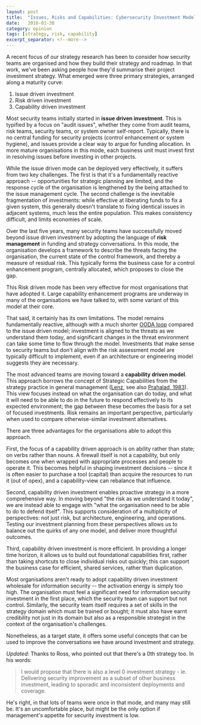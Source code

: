 ```yaml
---
layout: post
title:  "Issues, Risks and Capabilities: Cybersecurity Investment Models"
date:   2016-01-30
category: opinion
tags: [strategy, risk, capability]
excerpt_separator: <!--more-->
---
```


A recent focus of our strategy research has been to consider how security teams are organised and how they build their strategy and roadmap. In that work, we've been asking people how they'd summarise their project investment strategy. What emerged were three primary strategies, arranged along a maturity curve: 

1. Issue driven investment
2. Risk driven investment
3. Capability driven investment

<!--more-->

Most security teams initially started in **issue driven investment**. This is typified by a focus on "audit issues", whether they come from audit teams, risk teams, security teams, or system owner self-report. Typically, there is no central funding for security projects (control enhancement or system hygiene), and issues provide a clear way to argue for funding allocation. In more mature organisations in this mode, each business unit must invest first in resolving issues before investing in other projects. 

While the issue driven mode can be deployed very effectively, it suffers from two key challenges. The first is that it's a fundamentally reactive approach -- opportunities for strategic planning are limited, and the response cycle of the organisation is lengthened by the being attached to the issue management cycle. The second challenge is the inevitable fragmentation of investments: while effective at liberating funds to fix a given system, this generally doesn't translate to fixing identical issues in adjacent systems, much less the entire population. This makes consistency difficult, and limits economies of scale. 


Over the last five years, many security teams have successfully moved beyond issue driven investment by adopting the language of **risk management** in funding and strategy conversations. In this mode, the organisation develops a framework to describe the threats facing the organisation, the current state of the control framework, and thereby a measure of residual risk.  This typically forms the business case for a control enhancement program, centrally allocated, which proposes to close the gap. 

This Risk driven mode has been very effective for most organisations that have adopted it. Large capability enhancement programs are underway in many of the organisations we have talked to, with some variant of this model at their core. 

That said, it certainly has its own limitations. The model remains fundamentally reactive, although with a much shorter [OODA loop][ooda] compared to the issue driven model; investment is aligned to the threats as we understand them today, and significant changes in the threat environment can take some time to flow through the model. Investments that make sense to security teams but don't align with the risk assessment model are typically difficult to implement, even if an architecture or engineering model suggests they are necessary. 


The most advanced teams are moving toward a **capability driven model**. This approach borrows the concept of Strategic Capabilities from the strategy practice in general management ([Lenz][lenz], see also [Prahalad, 1983][prahalad]). This view focuses instead on what the organisation can do today, and what it will need to be able to do in the future to respond effectively to its expected environment; the gap between these becomes the basis for a set of focused investments. Risk remains an important perspective, particularly when used to compare otherwise-similar investment alternatives.

There are three advantages for the organisations able to adopt this approach. 

First, the focus of a capability driven approach is on ability rather than state; on verbs rather than nouns. A firewall itself is not a capability, but only becomes one when wrapped with appropriate processes and people to operate it. This becomes helpful in shaping investment decisions -- since it is often easier to purchase a tool (capital) than acquire the resources to run it (out of opex), and a capability-view can rebalance that influence.

Second, capability driven investment enables proactive strategy in a more comprehensive way. In moving beyond "the risk as we understand it today", we are instead able to engage with "what the organisation need to be able to do to defend itself". This supports consideration of a multiplicity of perspectives: not just risk, but architecture, engineering, and operations. Testing our investment planning from these perspectives allows us to balance out the quirks of any one model, and deliver more thoughtful outcomes.

Third, capability driven investment is more efficient. In providing a longer time horizon, it allows us to build out foundational capabilities first, rather than taking shortcuts to close individual risks out quickly; this can support the business case for efficient, shared services, rather than duplication. 

Most organisations aren't ready to adopt capability driven investment wholesale for information security -- the activation energy is simply too high. The organisation must feel a significant need for information security investment in the first place, which the security team can support but not control. Similarly, the security team itself requires a set of skills in the strategy domain which must be trained or bought; it must also have earnt credibility not just in its domain but also as a responsible strategist in the context of the organisation's challenges. 

Nonetheless, as a target state, it offers some useful concepts that can be used to improve the conversations we have around investment and strategy.


*Updated*: Thanks to Ross, who pointed out that there's a 0th strategy too. In his words: 

<blockquote>
I would propose that there is also a level 0 investment strategy - ie. Delivering security improvement as a subset of other business investment, leading to sporadic and inconsistent deployments and coverage.
</blockquote> 

He's right, in that lots of teams were once in that mode, and many may still be. It's an uncomfortable place, but might be the only option if management's appetite for security investment is low.

[ooda]: https://en.wikipedia.org/wiki/OODA_loop
[lenz]: http://www.jstor.org/stable/257432?seq=1#page_scan_tab_contents
[prahalad]: http://www.readcube.com/articles/10.1002%2Fhrm.3930220304?r3_referer=wol&tracking_action=preview_click&show_checkout=1&purchase_site_license=LICENSE_DENIED
